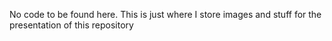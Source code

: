 No code to be found here. This is just where I store images and stuff for the presentation of this repository 
